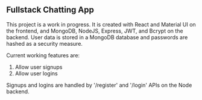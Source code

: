 ## Fullstack Chatting App

This project is a work in progress. It is created with React and Material UI on the frontend, and MongoDB, NodeJS, Express, JWT, and Bcrypt on the backend. User data is stored in a MongoDB database and passwords are hashed as a security measure. 

Current working features are:

1. Allow user signups
2. Allow user logins

Signups and logins are handled by '/register' and '/login' APIs on the Node backend. 